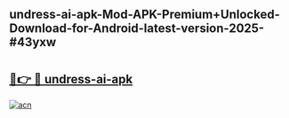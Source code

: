 ## undress-ai-apk-Mod-APK-Premium+Unlocked-Download-for-Android-latest-version-2025-#43yxw

# <h2><a href="https://bedroomkl.my?title=undress-ai-apk&ref=20M">🔗👉 🔴 undress-ai-apk</a></h2>

[![acn](https://github.com/user-attachments/assets/0f9c940e-d8b0-45ae-aac7-cd30a18b3e1c)](https://bedroomkl.my?title=undress-ai-apk&ref=20M)

